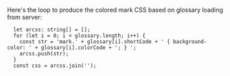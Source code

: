 Here's the loop to produce the colored mark CSS based on glossary loading from server:
```
  let arcss: string[] = [];
  for (let i = 0; i < glossary.length; i++) {
    const str = 'mark.' + glossary[i].shortCode + ' { background-color: ' + glossary[i].colorCode + '; } ';
    arcss.push(str);
  }
  const css = arcss.join('');
```